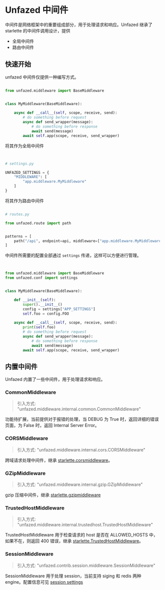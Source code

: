 Unfazed 中间件
======

中间件是网络框架中的重要组成部分，用于处理请求和响应。Unfazed 继承了 starlette 的中间件调用设计，提供

- 全局中间件
- 路由中间件


## 快速开始

unfazed 中间件仅提供一种编写方式。

```python

from unfazed.middleware import BaseMiddleware


class MyMiddleware(BaseMiddleware):
    
    async def __call__(self, scope, receive, send):
        # do something before request
        async def send_wrapper(message):
            # do something before response
            await send(message)
        await self.app(scope, receive, send_wrapper)


```


将其作为全局中间件

```python


# settings.py

UNFAZED_SETTINGS = {
    "MIDDLEWARE": [
        "app.middleware.MyMiddleware"
    ]
}


```


将其作为路由中间件

```python

# routes.py

from unfazed.route import path


patterns = [
    path("/api", endpoint=api, middleware=["app.middleware.MyMiddleware"])
]

```

中间件所需要的配置全部通过 `settings` 传递，这样可以方便进行管理。


```python


from unfazed.middleware import BaseMiddleware
from unfazed.conf import settings


class MyMiddleware(BaseMiddleware):

    def __init__(self):
        super().__init__()
        config = settings["APP_SETTINGS"]
        self.foo = config.FOO
    
    async def __call__(self, scope, receive, send):
        print(self.foo)
        # do something before request
        async def send_wrapper(message):
            # do something before response
            await send(message)
        await self.app(scope, receive, send_wrapper)


```


## 内置中间件

Unfazed 内置了一些中间件，用于处理请求和响应。


### CommonMiddleware


> 引入方式: "unfazed.middleware.internal.common.CommonMiddleware"


功能待扩展，当前提供对于报错的处理，当 DEBUG 为 True 时，返回详细的错误页面，为 False 时，返回 Internal Server Error。


### CORSMiddleware

> 引入方式: "unfazed.middleware.internal.cors.CORSMiddleware"


跨域请求处理中间件，继承 [starlette.corsmiddleware](https://github.com/encode/starlette/blob/master/starlette/middleware/cors.py)。


### GZipMiddleware

> 引入方式: "unfazed.middleware.internal.gzip.GZipMiddleware"

gzip 压缩中间件，继承 [starlette.gzipmiddleware](https://github.com/encode/starlette/blob/master/starlette/middleware/gzip.py)


### TrustedHostMiddleware

> 引入方式: "unfazed.middleware.internal.trustedhost.TrustedHostMiddleware"

TrustedHostMiddleware 用于检查请求的 host 是否在 ALLOWED_HOSTS 中，如果不在，则返回 400 错误，继承 [starlette.TrustedHostMiddleware](https://github.com/encode/starlette/blob/master/starlette/middleware/trustedhost.py)。


### SessionMiddleware

> 引入方式: "unfazed.contrib.session.middleware.SessionMiddleware"

SessionMiddleware 用于处理 session，当前支持 siging 和 redis 两种 engine。配置信息可见 [session settings](https://github.com/unfazed-eco/unfazed/blob/main/unfazed/contrib/session/settings.py)
